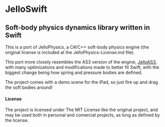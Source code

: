 JelloSwift
==========

Soft-body physics dynamics library written in Swift
----------

This is a port of JelloPhysics, a C#/C++ soft-body physics engine (the original license is included at the JelloPhysics-License.md file).

This port more closely resembles the AS3 version of the engine, [JelloAS3](http://sourceforge.net/projects/jelloas3/), with many optimizations and modifications made to better fit Swift, with the biggest change being how spring and pressure bodies are defined.

The project comes with a demo scene for the iPad, so just fire up and drag the soft bodies around!

#### License

The project is licensed under The MIT License like the original project, and may be used both in personal and comercial projects, as long as defined by the license.
